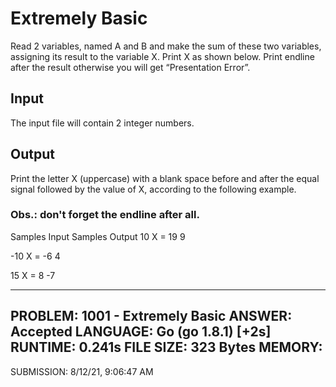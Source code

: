 # Extremely Basic

Read 2 variables, named A and B and make the sum of these two variables, assigning its result to the variable X. Print X as shown below. Print endline after the result otherwise you will get “Presentation Error”.

## Input
The input file will contain 2 integer numbers.

## Output
Print the letter X (uppercase) with a blank space before and after the equal signal followed by the value of X, according to the following example.

### Obs.: don't forget the endline after all.

Samples Input	Samples Output
10                   X = 19
9

-10                  X = -6
4

15                   X = 8
-7

---

PROBLEM:
1001 - Extremely Basic
ANSWER:
Accepted
LANGUAGE:
Go (go 1.8.1) [+2s]
RUNTIME:
0.241s
FILE SIZE:
323 Bytes
MEMORY:
-
SUBMISSION:
8/12/21, 9:06:47 AM